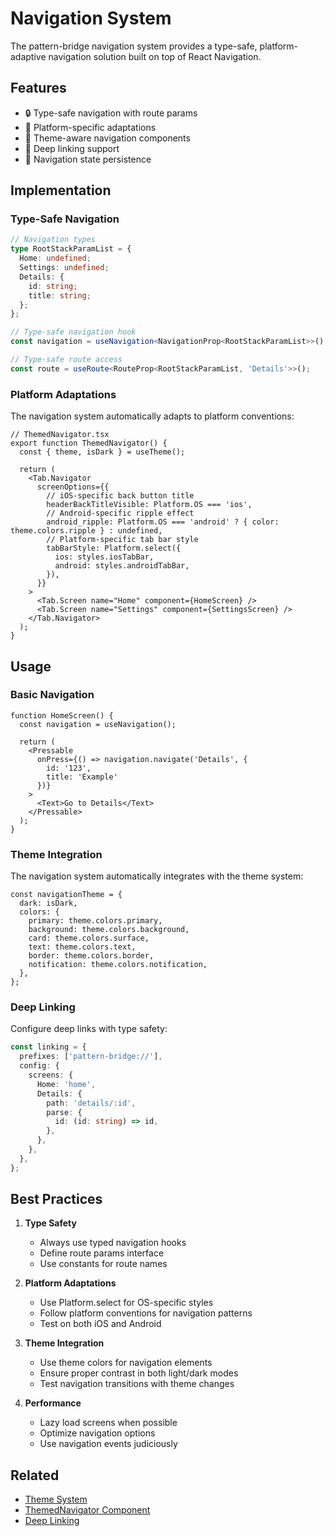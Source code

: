# Navigation System

The pattern-bridge navigation system provides a type-safe, platform-adaptive navigation solution built on top of React Navigation.

## Features

- 🔒 Type-safe navigation with route params
- 📱 Platform-specific adaptations
- 🎨 Theme-aware navigation components
- 🔄 Deep linking support
- 💾 Navigation state persistence

## Implementation

### Type-Safe Navigation

```typescript
// Navigation types
type RootStackParamList = {
  Home: undefined;
  Settings: undefined;
  Details: {
    id: string;
    title: string;
  };
};

// Type-safe navigation hook
const navigation = useNavigation<NavigationProp<RootStackParamList>>();

// Type-safe route access
const route = useRoute<RouteProp<RootStackParamList, 'Details'>>();
```

### Platform Adaptations

The navigation system automatically adapts to platform conventions:

```tsx
// ThemedNavigator.tsx
export function ThemedNavigator() {
  const { theme, isDark } = useTheme();
  
  return (
    <Tab.Navigator
      screenOptions={{
        // iOS-specific back button title
        headerBackTitleVisible: Platform.OS === 'ios',
        // Android-specific ripple effect
        android_ripple: Platform.OS === 'android' ? { color: theme.colors.ripple } : undefined,
        // Platform-specific tab bar style
        tabBarStyle: Platform.select({
          ios: styles.iosTabBar,
          android: styles.androidTabBar,
        }),
      }}
    >
      <Tab.Screen name="Home" component={HomeScreen} />
      <Tab.Screen name="Settings" component={SettingsScreen} />
    </Tab.Navigator>
  );
}
```

## Usage

### Basic Navigation

```tsx
function HomeScreen() {
  const navigation = useNavigation();
  
  return (
    <Pressable
      onPress={() => navigation.navigate('Details', {
        id: '123',
        title: 'Example'
      })}
    >
      <Text>Go to Details</Text>
    </Pressable>
  );
}
```

### Theme Integration

The navigation system automatically integrates with the theme system:

```tsx
const navigationTheme = {
  dark: isDark,
  colors: {
    primary: theme.colors.primary,
    background: theme.colors.background,
    card: theme.colors.surface,
    text: theme.colors.text,
    border: theme.colors.border,
    notification: theme.colors.notification,
  },
};
```

### Deep Linking

Configure deep links with type safety:

```typescript
const linking = {
  prefixes: ['pattern-bridge://'],
  config: {
    screens: {
      Home: 'home',
      Details: {
        path: 'details/:id',
        parse: {
          id: (id: string) => id,
        },
      },
    },
  },
};
```

## Best Practices

1. **Type Safety**
   - Always use typed navigation hooks
   - Define route params interface
   - Use constants for route names

2. **Platform Adaptations**
   - Use Platform.select for OS-specific styles
   - Follow platform conventions for navigation patterns
   - Test on both iOS and Android

3. **Theme Integration**
   - Use theme colors for navigation elements
   - Ensure proper contrast in both light/dark modes
   - Test navigation transitions with theme changes

4. **Performance**
   - Lazy load screens when possible
   - Optimize navigation options
   - Use navigation events judiciously

## Related
- [Theme System](theme-system.md)
- [ThemedNavigator Component](../components/themed-navigator.md)
- [Deep Linking](../guides/deep-linking.md)
